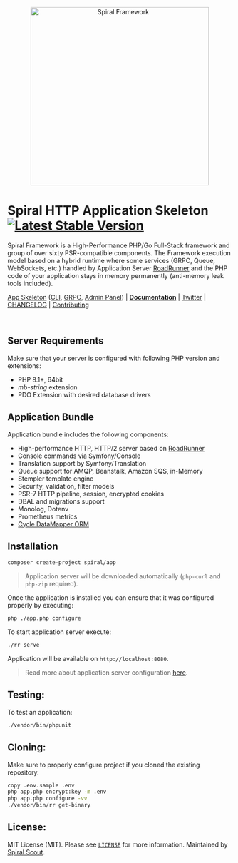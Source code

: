 <p align="center">
<img src="https://user-images.githubusercontent.com/2461257/112313394-d926c580-8cb8-11eb-84ea-717df4e4d167.png" width="400" alt="Spiral Framework">
</p>

# Spiral HTTP Application Skeleton [![Latest Stable Version](https://poser.pugx.org/spiral/app/version)](https://packagist.org/packages/spiral/app)

Spiral Framework is a High-Performance PHP/Go Full-Stack framework and group of over sixty PSR-compatible components. The Framework execution model based on a hybrid runtime where some services (GRPC, Queue, WebSockets, etc.) handled by Application Server [RoadRunner](https://github.com/spiral/roadrunner) and the PHP code of your application stays in memory permanently (anti-memory leak tools included).

[App Skeleton](https://github.com/spiral/app) ([CLI](https://github.com/spiral/app-cli), [GRPC](https://github.com/spiral/app-grpc), [Admin Panel](https://github.com/spiral/app-keeper)) | [**Documentation**](https://spiral.dev/docs) | [Twitter](https://twitter.com/spiralphp) | [CHANGELOG](/CHANGELOG.md) | [Contributing](https://github.com/spiral/guide/blob/master/contributing.md)

<br/>

## Server Requirements

Make sure that your server is configured with following PHP version and extensions:
* PHP 8.1+, 64bit
* *mb-string* extension
* PDO Extension with desired database drivers

## Application Bundle

Application bundle includes the following components:
* High-performance HTTP, HTTP/2 server based on [RoadRunner](https://roadrunner.dev)
* Console commands via Symfony/Console
* Translation support by Symfony/Translation
* Queue support for AMQP, Beanstalk, Amazon SQS, in-Memory
* Stempler template engine
* Security, validation, filter models
* PSR-7 HTTP pipeline, session, encrypted cookies
* DBAL and migrations support
* Monolog, Dotenv
* Prometheus metrics
* [Cycle DataMapper ORM](https://github.com/cycle)

## Installation

```bash
composer create-project spiral/app
```

> Application server will be downloaded automatically (`php-curl` and `php-zip` required).

Once the application is installed you can ensure that it was configured properly by executing:

```bash
php ./app.php configure
```

To start application server execute:

```bash
./rr serve
```

Application will be available on `http://localhost:8080`.

> Read more about application server configuration [here](https://roadrunner.dev/docs).

## Testing:

To test an application:

```bash
./vendor/bin/phpunit
```

## Cloning:

Make sure to properly configure project if you cloned the existing repository.

```bash
copy .env.sample .env
php app.php encrypt:key -m .env
php app.php configure -vv
./vendor/bin/rr get-binary
```

## License:

MIT License (MIT). Please see [`LICENSE`](./LICENSE) for more information. Maintained by [Spiral Scout](https://spiralscout.com).
